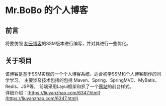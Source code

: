 # Mr.BoBo 的个人博客

## 前言

将要仿照 [初云博客](https://github.com/saysky/ChuyunBlog)的SSM版本进行编写，并对其进行一些优化。

## 关于项目

该博客是基于SSM实现的一个个人博客系统，适合初学SSM和个人博客制作的同学学习。
主要涉及技术包括的包括 Maven、Spring、SpringMVC、MyBatis、Redis、JSP等。
前端采用Layui框架和扒了一个[网站](http://liuyanzhao.com)的前台样式。 <br/>
详细介绍：[https://liuyanzhao.com/6347.html](https://liuyanzhao.com/6347.html)
